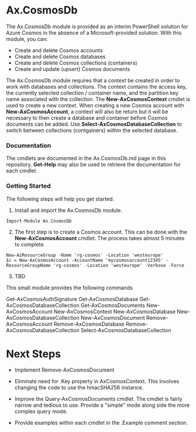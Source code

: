 # Ax.CosmosDb
The Ax.CosmosDb module is provided as an interim PowerShell solution
for Azure Cosmos in the absence of a Microsoft-provided solution.
With this module, you can:

* Create and delete Cosmos accounts
* Create and delete Cosmos databases
* Create and delete Cosmos collections (containers)
* Create and update (upsert) Cosmos documents

The Ax.CosmosDb module requires that a *context* be created in order to work with
databases and collections. The context contains the access key, the currently selected
collection / container name, and the partition key name associated with the collection.
The **New-AxCosmosContext** cmdlet is used to create a new context.
When creating a new Cosmos account with **New-AxCosmosAccount**, a context will also be return
but it will be necessary to then create a database and container before Cosmos documents can be added.
Use **Select-AxCosmosDatabaseCollection** to switch between collections (contgainers) within the selected database.

### Documentation
The cmdlets are documented in the Ax.CosmosDb.md page in this repository.
**Get-Help** may also be used to retrieve the documentation for each cmdlet.

### Getting Started
The following steps will help you get started.

1) Install and import the Ax.CosmosDb module.

```
Import-Module Ax.CosmosDb
```

2) The first step is to create a Cosmos account. This can be done with the **New-AxCosmosAccount** cmdlet.
The process takes almost 5 minutes to complete. 

```
New-AzResourceGroup -Name 'rg-cosmos' -Location 'westeurope'
$c = New-AxCosmosAccount -AccountName 'mycosmosaccount12345' -ResourceGroupName 'rg-cosmos' -Location 'westeurope' -Verbose -Force
```


3)  TBD


This small module provides the following commands

Get-AxCosmosAuthSignature
Get-AxCosmosDatabase
Get-AxCosmosDatabaseCollection
Get-AxCosmosDocuments
New-AxCosmosAccount
New-AxCosmosContext
New-AxCosmosDatabase
New-AxCosmosDatabaseCollection
New-AxCosmosDocument
Remove-AxCosmosAccount
Remove-AxCosmosDatabase
Remove-AxCosmosDatabaseCollection
Select-AxCosmosDatabaseCollection


# Next Steps

* Implement Remove-AxCosmosDocument

* Eliminate need for .Key property in AxCosmosContext.
This involves changing the code to use the hmacSHA256 instance. 

* Improve the Query-AxCosmosDocuments cmdlet.
The cmdlet is fairly narrow and tedious to use.
Provide a "simple" mode along side the more complex query mode.

* Provide examples within each cmdlet in the .Example comment section.



